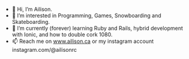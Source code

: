 - 👋 Hi, I’m Ailison.
- 👀 I’m interested in Programming, Games, Snowboarding and Skateboarding.
- 🌱 I’m currently (forever) learning Ruby and Rails, hybrid development with Ionic, and how to double cork 1080.
- 📫 Reach me on www.ailison.ca or my instagram account instagram.com/@ailisonrc
